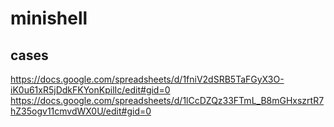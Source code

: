 # minishell
## cases
https://docs.google.com/spreadsheets/d/1fniV2dSRB5TaFGyX3O-iK0u61xR5jDdkFKYonKpilIc/edit#gid=0  
https://docs.google.com/spreadsheets/d/1lCcDZQz33FTmL_B8mGHxszrtR7hZ35ogv11cmvdWX0U/edit#gid=0
